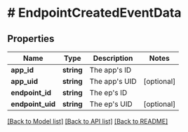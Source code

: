 # # EndpointCreatedEventData

## Properties

Name | Type | Description | Notes
------------ | ------------- | ------------- | -------------
**app_id** | **string** | The app&#39;s ID |
**app_uid** | **string** | The app&#39;s UID | [optional]
**endpoint_id** | **string** | The ep&#39;s ID |
**endpoint_uid** | **string** | The ep&#39;s UID | [optional]

[[Back to Model list]](../../README.md#models) [[Back to API list]](../../README.md#endpoints) [[Back to README]](../../README.md)
